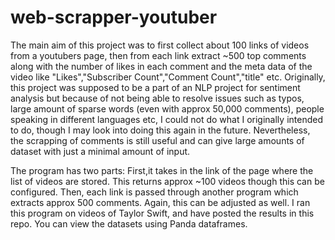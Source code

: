 # web-scrapper-youtuber
The main aim of this project was to first collect about 100 links of videos from a youtubers page, then from each link extract ~500 top comments
along with the number of likes in each comment and the meta data of the video like "Likes","Subscriber Count","Comment Count","title" etc.
Originally, this project was supposed to be a part of an NLP project for sentiment analysis but because of not being able to resolve issues
such as typos, large amount of sparse words (even with approx 50,000 comments), people speaking in different languages etc, I could not do
what I originally intended to do, though I may look into doing this again in the future. Nevertheless, the scrapping of comments is still useful
and can give large amounts of dataset with just a minimal amount of input.

The program has two parts: First,it takes in the link of the page where the list of videos are stored. This returns approx ~100 videos though this can be configured.
Then, each link is passed through another program which extracts approx 500 comments. Again, this can be adjusted as well.
I ran this program on videos of Taylor Swift, and have posted the results in this repo. You can view the datasets using Panda dataframes.
